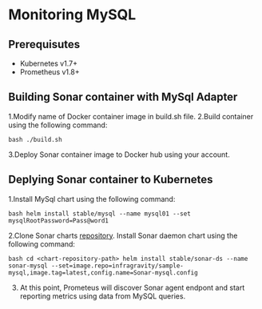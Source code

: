 # Monitoring MySQL

## Prerequisutes

* Kubernetes v1.7+
* Prometheus v1.8+

## Building Sonar container with MySql Adapter

1.Modify name of Docker container image in build.sh file.
2.Build container using the following command:

`bash
./build.sh
`

3.Deploy Sonar container image to Docker hub using your account. 

## Deplying Sonar container to Kubernetes

1.Install MySql chart using the following command:

`bash
helm install stable/mysql --name mysql01 --set mysqlRootPassword=Pass@word1
`

2.Clone Sonar charts [repository](http://github.com/infragravity/charts). Install Sonar daemon chart using the following command:

`bash
cd <chart-repository-path>
helm install stable/sonar-ds --name sonar-mysql --set=image.repo=infragravity/sample-mysql,image.tag=latest,config.name=Sonar-mysql.config
`

3. At this point, Prometeus will discover Sonar agent endpont and start reporting metrics using data from MySQL queries.